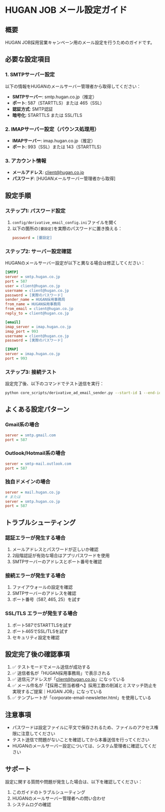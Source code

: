 # HUGAN JOB メール設定ガイド

## 概要
HUGAN JOB採用営業キャンペーン用のメール設定を行うためのガイドです。

## 必要な設定項目

### 1. SMTPサーバー設定
以下の情報をHUGANのメールサーバー管理者から取得してください：

- **SMTPサーバー**: smtp.hugan.co.jp（推定）
- **ポート**: 587（STARTTLS）または 465（SSL）
- **認証方式**: SMTP認証
- **暗号化**: STARTTLS または SSL/TLS

### 2. IMAPサーバー設定（バウンス処理用）
- **IMAPサーバー**: imap.hugan.co.jp（推定）
- **ポート**: 993（SSL）または 143（STARTTLS）

### 3. アカウント情報
- **メールアドレス**: client@hugan.co.jp
- **パスワード**: [HUGANメールサーバー管理者から取得]

## 設定手順

### ステップ1: パスワード設定
1. `config/derivative_email_config.ini`ファイルを開く
2. 以下の箇所の`[要設定]`を実際のパスワードに置き換える：
   ```ini
   password = [要設定]
   ```

### ステップ2: サーバー設定確認
HUGANのメールサーバー設定が以下と異なる場合は修正してください：

```ini
[SMTP]
server = smtp.hugan.co.jp
port = 587
user = client@hugan.co.jp
username = client@hugan.co.jp
password = [実際のパスワード]
sender_name = HUGAN採用事務局
from_name = HUGAN採用事務局
from_email = client@hugan.co.jp
reply_to = client@hugan.co.jp

[email]
imap_server = imap.hugan.co.jp
imap_port = 993
username = client@hugan.co.jp
password = [実際のパスワード]

[IMAP]
server = imap.hugan.co.jp
port = 993
```

### ステップ3: 接続テスト
設定完了後、以下のコマンドでテスト送信を実行：

```bash
python core_scripts/derivative_ad_email_sender.py --start-id 1 --end-id 1 --test-mode
```

## よくある設定パターン

### Gmail系の場合
```ini
server = smtp.gmail.com
port = 587
```

### Outlook/Hotmail系の場合
```ini
server = smtp-mail.outlook.com
port = 587
```

### 独自ドメインの場合
```ini
server = mail.hugan.co.jp
# または
server = smtp.hugan.co.jp
port = 587
```

## トラブルシューティング

### 認証エラーが発生する場合
1. メールアドレスとパスワードが正しいか確認
2. 2段階認証が有効な場合はアプリパスワードを使用
3. SMTPサーバーのアドレスとポート番号を確認

### 接続エラーが発生する場合
1. ファイアウォールの設定を確認
2. SMTPサーバーのアドレスを確認
3. ポート番号（587, 465, 25）を試す

### SSL/TLS エラーが発生する場合
1. ポート587でSTARTTLSを試す
2. ポート465でSSL/TLSを試す
3. セキュリティ設定を確認

## 設定完了後の確認事項

1. ✅ テストモードでメール送信が成功する
2. ✅ 送信者名が「HUGAN採用事務局」で表示される
3. ✅ 送信元アドレスが「client@hugan.co.jp」になっている
4. ✅ メール件名が「【採用ご担当者様へ】採用工数の削減とミスマッチ防止を実現するご提案｜HUGAN JOB」になっている
5. ✅ テンプレートが「corporate-email-newsletter.html」を使用している

## 注意事項

- パスワードは設定ファイルに平文で保存されるため、ファイルのアクセス権限に注意してください
- テスト送信で問題がないことを確認してから本番送信を行ってください
- HUGANのメールサーバー設定については、システム管理者に確認してください

## サポート

設定に関する質問や問題が発生した場合は、以下を確認してください：
1. このガイドのトラブルシューティング
2. HUGANのメールサーバー管理者への問い合わせ
3. システムログの確認
